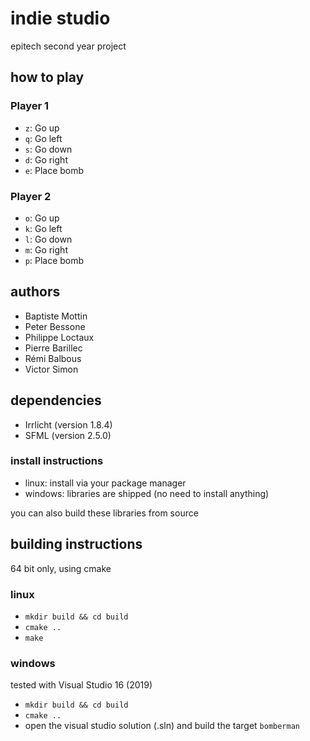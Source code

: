 # indie studio

epitech second year project

## how to play

### Player 1

- `z`: Go up
- `q`: Go left
- `s`: Go down
- `d`: Go right
- `e`: Place bomb

### Player 2

- `o`: Go up
- `k`: Go left
- `l`: Go down
- `m`: Go right
- `p`: Place bomb

## authors

- Baptiste Mottin
- Peter Bessone
- Philippe Loctaux
- Pierre Barillec
- Rémi Balbous
- Victor Simon

## dependencies

- Irrlicht (version 1.8.4)
- SFML (version 2.5.0)

### install instructions

- linux: install via your package manager
- windows: libraries are shipped (no need to install anything)

you can also build these libraries from source

## building instructions

64 bit only, using cmake

### linux

- `mkdir build && cd build`
- `cmake ..`
- `make`

### windows

tested with Visual Studio 16 (2019)

- `mkdir build && cd build`
- `cmake ..`
- open the visual studio solution (.sln) and build the target `bomberman` 